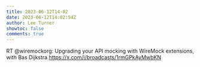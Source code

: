 ```yaml
---
title: 2023-06-12T14-02
date: 2023-06-12T14:02:54Z
author: Lee Turner
showtoc: false
comments: true
---
```


RT @wiremockorg: Upgrading your API mocking with WireMock extensions, with Bas Dijkstra https://x.com/i/broadcasts/1rmGPkAyMwbKN

